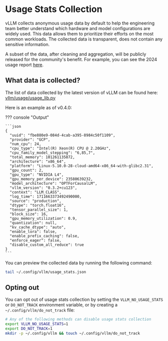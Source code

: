 # Usage Stats Collection

vLLM collects anonymous usage data by default to help the engineering team better understand which hardware and model configurations are widely used. This data allows them to prioritize their efforts on the most common workloads. The collected data is transparent, does not contain any sensitive information.

A subset of the data, after cleaning and aggregation, will be publicly released for the community's benefit. For example, you can see the 2024 usage report [here](https://2024.vllm.ai).

## What data is collected?

The list of data collected by the latest version of vLLM can be found here: [vllm/usage/usage_lib.py](../../vllm/usage/usage_lib.py)

Here is an example as of v0.4.0:

??? console "Output"

    ```json
    {
      "uuid": "fbe880e9-084d-4cab-a395-8984c50f1109",
      "provider": "GCP",
      "num_cpu": 24,
      "cpu_type": "Intel(R) Xeon(R) CPU @ 2.20GHz",
      "cpu_family_model_stepping": "6,85,7",
      "total_memory": 101261135872,
      "architecture": "x86_64",
      "platform": "Linux-5.10.0-28-cloud-amd64-x86_64-with-glibc2.31",
      "gpu_count": 2,
      "gpu_type": "NVIDIA L4",
      "gpu_memory_per_device": 23580639232,
      "model_architecture": "OPTForCausalLM",
      "vllm_version": "0.3.2+cu123",
      "context": "LLM_CLASS",
      "log_time": 1711663373492490000,
      "source": "production",
      "dtype": "torch.float16",
      "tensor_parallel_size": 1,
      "block_size": 16,
      "gpu_memory_utilization": 0.9,
      "quantization": null,
      "kv_cache_dtype": "auto",
      "enable_lora": false,
      "enable_prefix_caching": false,
      "enforce_eager": false,
      "disable_custom_all_reduce": true
    }
    ```

You can preview the collected data by running the following command:

```bash
tail ~/.config/vllm/usage_stats.json
```

## Opting out

You can opt out of usage stats collection by setting the `VLLM_NO_USAGE_STATS` or `DO_NOT_TRACK` environment variable, or by creating a `~/.config/vllm/do_not_track` file:

```bash
# Any of the following methods can disable usage stats collection
export VLLM_NO_USAGE_STATS=1
export DO_NOT_TRACK=1
mkdir -p ~/.config/vllm && touch ~/.config/vllm/do_not_track
```

